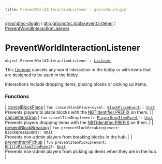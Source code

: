 ```yaml
---
title: PreventWorldInteractionListener - groundmc-plugin
---
```


[groundmc-plugin](../../index.html) / [gtlp.groundmc.lobby.event.listener](../index.html) / [PreventWorldInteractionListener](.)

# PreventWorldInteractionListener

`object PreventWorldInteractionListener : `[`Listener`](https://hub.spigotmc.org/javadocs/spigot/org/bukkit/event/Listener.html)

This [Listener](https://hub.spigotmc.org/javadocs/spigot/org/bukkit/event/Listener.html) cancels any world interaction in the lobby or with items
that are designed to be used in the lobby.

Interactions include dropping items, placing blocks or picking up items.

### Functions

| [cancelBlockPlace](cancel-block-place.html) | `fun cancelBlockPlace(event: `[`BlockPlaceEvent`](https://hub.spigotmc.org/javadocs/spigot/org/bukkit/event/block/BlockPlaceEvent.html)`): `[`Unit`](https://kotlinlang.org/api/latest/jvm/stdlib/kotlin/-unit/index.html)<br>Prevents players to place blocks with the [NBTIdentifier.PREFIX](../../gtlp.groundmc.lobby.enums/-n-b-t-identifier/-p-r-e-f-i-x.html) on them. |
| [cancelItemDrop](cancel-item-drop.html) | `fun cancelItemDrop(event: `[`PlayerDropItemEvent`](https://hub.spigotmc.org/javadocs/spigot/org/bukkit/event/player/PlayerDropItemEvent.html)`): `[`Unit`](https://kotlinlang.org/api/latest/jvm/stdlib/kotlin/-unit/index.html)<br>Prevents players dropping items with the [NBTIdentifier.PREFIX](../../gtlp.groundmc.lobby.enums/-n-b-t-identifier/-p-r-e-f-i-x.html) on them. |
| [preventBlockBreaking](prevent-block-breaking.html) | `fun preventBlockBreaking(event: `[`BlockBreakEvent`](https://hub.spigotmc.org/javadocs/spigot/org/bukkit/event/block/BlockBreakEvent.html)`): `[`Unit`](https://kotlinlang.org/api/latest/jvm/stdlib/kotlin/-unit/index.html)<br>Prevents non-admin players from breaking blocks in the hub. |
| [preventItemPickup](prevent-item-pickup.html) | `fun preventItemPickup(event: `[`EntityPickupItemEvent`](https://hub.spigotmc.org/javadocs/spigot/org/bukkit/event/entity/EntityPickupItemEvent.html)`): `[`Unit`](https://kotlinlang.org/api/latest/jvm/stdlib/kotlin/-unit/index.html)<br>Prevents non-admin players from picking up items when they are in the hub. |

